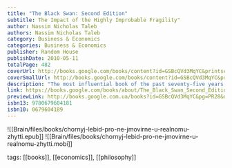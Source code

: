 ```yaml
---
title: "The Black Swan: Second Edition"
subtitle: The Impact of the Highly Improbable Fragility"
author: Nassim Nicholas Taleb
authors: Nassim Nicholas Taleb
category: Business & Economics
categories: Business & Economics
publisher: Random House
publishDate: 2010-05-11
totalPage: 482
coverUrl: http://books.google.com/books/content?id=GSBcQVd3MqYC&printsec=frontcover&img=1&zoom=1&edge=curl&source=gbs_api
coverSmallUrl: http://books.google.com/books/content?id=GSBcQVd3MqYC&printsec=frontcover&img=1&zoom=5&edge=curl&source=gbs_api
description: "The most influential book of the past seventy-five years: a groundbreaking exploration of everything we know about what we don’t know, now with a new section called “On Robustness and Fragility.” A black swan is a highly improbable event with three principal characteristics: It is unpredictable; it carries a massive impact; and, after the fact, we concoct an explanation that makes it appear less random, and more predictable, than it was. The astonishing success of Google was a black swan; so was 9/11. For Nassim Nicholas Taleb, black swans underlie almost everything about our world, from the rise of religions to events in our own personal lives. Why do we not acknowledge the phenomenon of black swans until after they occur? Part of the answer, according to Taleb, is that humans are hardwired to learn specifics when they should be focused on generalities. We concentrate on things we already know and time and time again fail to take into consideration what we don’t know. We are, therefore, unable to truly estimate opportunities, too vulnerable to the impulse to simplify, narrate, and categorize, and not open enough to rewarding those who can imagine the “impossible.” For years, Taleb has studied how we fool ourselves into thinking we know more than we actually do. We restrict our thinking to the irrelevant and inconsequential, while large events continue to surprise us and shape our world. In this revelatory book, Taleb will change the way you look at the world, and this second edition features a new philosophical and empirical essay, “On Robustness and Fragility,” which offers tools to navigate and exploit a Black Swan world. Taleb is a vastly entertaining writer, with wit, irreverence, and unusual stories to tell. He has a polymathic command of subjects ranging from cognitive science to business to probability theory. Elegant, startling, and universal in its applications, The Black Swan is a landmark book—itself a black swan."
link: https://books.google.com/books/about/The_Black_Swan_Second_Edition.html?hl=&id=GSBcQVd3MqYC
previewLink: http://books.google.com.ua/books?id=GSBcQVd3MqYC&pg=PR28&dq=Black+Swan&hl=&as_pt=BOOKS&cd=1&source=gbs_api
isbn13: 9780679604181
isbn10: 0679604189
---
```



![[Brain/files/books/chornyj-lebid-pro-ne-jmovirne-u-realnomu-zhytti.epub]]
![[Brain/files/books/chornyj-lebid-pro-ne-jmovirne-u-realnomu-zhytti.mobi]]

tags: [[books]], [[economics]], [[philosophy]]
